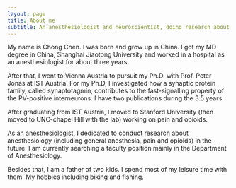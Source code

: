 ```yaml
---
layout: page
title: About me
subtitle: An anesthesiologist and neuroscientist, doing research about anesthesia, pain and opioids
---
```


My name is Chong Chen. I was born and grow up in China. I got my MD degree in China, Shanghai Jiaotong University and worked in a hospital as an anesthesiologist for about three years.

After that, I went to Vienna Austria to pursuit my Ph.D. with Prof. Peter Jonas at IST Austria. For my Ph.D, I investigated how a synaptic protein family, called synaptotagmin, contributes to the fast-signalling property of the PV-positive interneurons. I have two publications during the 3.5 years.

After graduating from IST Austria, I moved to Stanford University (then moved to UNC-chapel Hill with the lab) working on pain and opioids.

As an anesthesiologist, I dedicated to conduct research about anesthesiology (including general anesthesia, pain and opioids) in the future. I am currently searching a faculty position mainly in the Department of Anesthesiology.

Besides that, I am a father of two kids. I spend most of my leisure time with them. My hobbies including biking and fishing.
